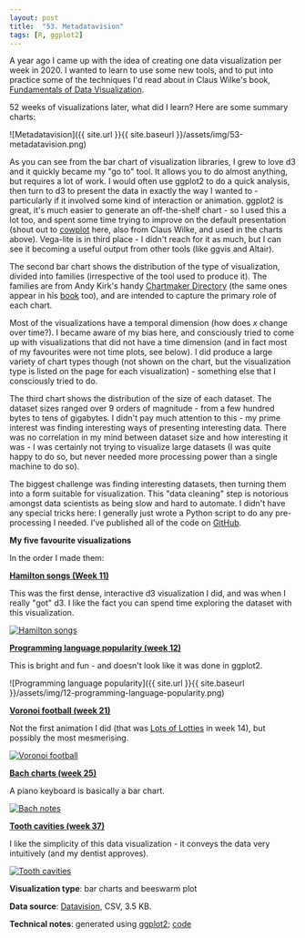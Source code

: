 ```yaml
---
layout: post
title:  "53. Metadatavision"
tags: [R, ggplot2]
---
```


A year ago I came up with the idea of creating one data visualization per week in 2020. I wanted to learn to use some new tools, and to put into practice some of the techniques I'd read about in Claus Wilke's book, [Fundamentals of Data Visualization](https://clauswilke.com/dataviz/).

52 weeks of visualizations later, what did I learn? Here are some summary charts:

![Metadatavision]({{ site.url }}{{ site.baseurl }}/assets/img/53-metadatavision.png)

As you can see from the bar chart of visualization libraries, I grew to love d3 and it quickly became my "go to" tool. It allows you to do almost anything, but requires a lot of work. I would often use ggplot2 to do a quick analysis, then turn to d3 to present the data in exactly the way I wanted to - particularly if it involved some kind of interaction or animation. ggplot2 is great, it's much easier to generate an off-the-shelf chart - so I used this a lot too, and spent some time trying to improve on the default presentation (shout out to [cowplot](https://cran.r-project.org/web/packages/cowplot/vignettes/introduction.html) here, also from Claus Wilke, and used in the charts above). Vega-lite is in third place - I didn't reach for it as much, but I can see it becoming a useful output from other tools (like ggvis and Altair).

The second bar chart shows the distribution of the type of visualization, divided into families (irrespective of the tool used to produce it). The families are from Andy Kirk's handy [Chartmaker Directory](https://chartmaker.visualisingdata.com/) (the same ones appear in his [book](https://www.visualisingdata.com/book/) too), and are intended to capture the primary role of each chart.

Most of the visualizations have a temporal dimension (how does _x_ change over time?). I became aware of my bias here, and consciously tried to come up with visualizations that did not have a time dimension (and in fact most of my favourites were not time plots, see below). I did produce a large variety of chart types though (not shown on the chart, but the visualization type is listed on the page for each visualization) - something else that I consciously tried to do.

The third chart shows the distribution of the size of each dataset. The dataset sizes ranged over 9 orders of magnitude - from a few hundred bytes to tens of gigabytes. I didn't pay much attention to this - my prime interest was finding interesting ways of presenting interesting data. There was no correlation in my mind between dataset size and how interesting it was - I was certainly not trying to visualize large datasets (I was quite happy to do so, but never needed more processing power than a single machine to do so).

The biggest challenge was finding interesting datasets, then turning them into a form suitable for visualization. This "data cleaning" step is notorious amongst data scientists as being slow and hard to automate. I didn't have any special tricks here: I generally just wrote a Python script to do any pre-processing I needed. I've published all of the code on [GitHub](https://github.com/tomwhite/datavision-code).

**My five favourite visualizations**

In the order I made them:

[**Hamilton songs (Week 11)**](http://tom-e-white.com/datavision/11-hamilton-songs.html)

This was the first dense, interactive d3 visualization I did, and was when I really "got" d3. I like the fact you can spend time exploring the dataset with this visualization.

<a href="{{ site.url }}{{ site.baseurl }}/11-hamilton-songs-interactive.html"><img src="{{ site.url }}{{ site.baseurl }}/assets/img/11-hamilton-songs.svg" alt="Hamilton songs"/></a>

[**Programming language popularity (week 12)**](http://tom-e-white.com/datavision/12-programming-language-popularity.html)

This is bright and fun - and doesn't look like it was done in ggplot2.

![Programming language popularity]({{ site.url }}{{ site.baseurl }}/assets/img/12-programming-language-popularity.png)

[**Voronoi football (week 21)**](http://tom-e-white.com/datavision/21-voronoi-football.html)

Not the first animation I did (that was [Lots of Lotties](http://tom-e-white.com/datavision/14-lots-of-lotties.html) in week 14), but possibly the most mesmerising.

<a href="{{ site.url }}{{ site.baseurl }}/21-voronoi-football-interactive.html"><img src="{{ site.url }}{{ site.baseurl }}/assets/img/21-voronoi-football.svg" alt="Voronoi football"/></a>

[**Bach charts (week 25)**](http://tom-e-white.com/datavision/25-bach-charts.html)

A piano keyboard is basically a bar chart.

<a href="{{ site.url }}{{ site.baseurl }}/25-bach-charts-interactive.html"><img src="{{ site.url }}{{ site.baseurl }}/assets/img/25-bach-charts.svg" alt="Bach notes"/></a>

[**Tooth cavities (week 37)**](http://tom-e-white.com/datavision/37-tooth-cavities.html)

I like the simplicity of this data visualization - it conveys the data very intuitively (and my dentist approves).

<a href="{{ site.url }}{{ site.baseurl }}/37-tooth-cavities-interactive.html"><img src="{{ site.url }}{{ site.baseurl }}/assets/img/37-tooth-cavities.png" alt="Tooth cavities"/></a>

**Visualization type**: bar charts and beeswarm plot

**Data source**: [Datavision](http://tom-e-white.com/datavision/), CSV, 3.5 KB.

**Technical notes**: generated using [ggplot2](https://ggplot2.tidyverse.org/index.html); [code](https://github.com/tomwhite/datavision-code/tree/master/53-metadatavision)


